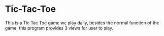 # Tic-Tac-Toe
This is a Tic Tac Toe game we play daily, besides the normal function of the game, this program provides 3 views for user to play. 
